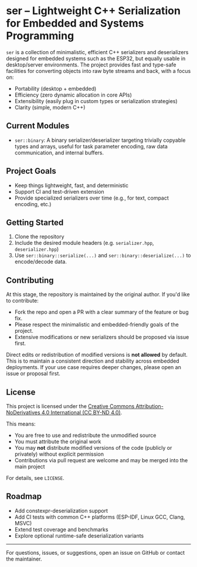 # ser – Lightweight C++ Serialization for Embedded and Systems Programming

`ser` is a collection of minimalistic, efficient C++ serializers and deserializers designed for embedded systems such as the ESP32, but equally usable in desktop/server environments. The project provides fast and type-safe facilities for converting objects into raw byte streams and back, with a focus on:

- Portability (desktop + embedded)
- Efficiency (zero dynamic allocation in core APIs)
- Extensibility (easily plug in custom types or serialization strategies)
- Clarity (simple, modern C++)

## Current Modules

- `ser::binary`: A binary serializer/deserializer targeting trivially copyable types and arrays, useful for task parameter encoding, raw data communication, and internal buffers.

## Project Goals

- Keep things lightweight, fast, and deterministic
- Support CI and test-driven extension
- Provide specialized serializers over time (e.g., for text, compact encoding, etc.)

## Getting Started

1. Clone the repository
2. Include the desired module headers (e.g. `serializer.hpp`, `deserializer.hpp`)
3. Use `ser::binary::serialize(...)` and `ser::binary::deserialize(...)` to encode/decode data.

## Contributing

At this stage, the repository is maintained by the original author. If you'd like to contribute:
- Fork the repo and open a PR with a clear summary of the feature or bug fix.
- Please respect the minimalistic and embedded-friendly goals of the project.
- Extensive modifications or new serializers should be proposed via issue first.

Direct edits or redistribution of modified versions is **not allowed** by default. This is to maintain a consistent direction and stability across embedded deployments. If your use case requires deeper changes, please open an issue or proposal first.

## License

This project is licensed under the [Creative Commons Attribution-NoDerivatives 4.0 International (CC BY-ND 4.0)](https://creativecommons.org/licenses/by-nd/4.0/).

This means:
- You are free to use and redistribute the unmodified source
- You must attribute the original work
- You may **not** distribute modified versions of the code (publicly or privately) without explicit permission
- Contributions via pull request are welcome and may be merged into the main project

For details, see `LICENSE`.

## Roadmap

- Add constexpr-deserialization support
- Add CI tests with common C++ platforms (ESP-IDF, Linux GCC, Clang, MSVC)
- Extend test coverage and benchmarks
- Explore optional runtime-safe deserialization variants

---

For questions, issues, or suggestions, open an issue on GitHub or contact the maintainer.
